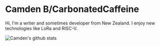 # Camden B/CarbonatedCaffeine
Hi, I'm a writer and sometimes developer from New Zealand. I enjoy new technologies like LoRa and RISC-V.

![Camden's github stats](https://github-readme-stats.vercel.app/api?username=carbonatedcaffeine)
